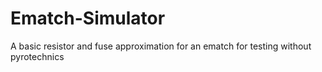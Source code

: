 # Ematch-Simulator
A basic resistor and fuse approximation for an ematch for testing without pyrotechnics
